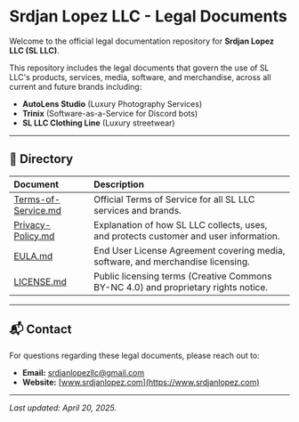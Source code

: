 # Srdjan Lopez LLC - Legal Documents

Welcome to the official legal documentation repository for **Srdjan Lopez LLC (SL LLC)**.

This repository includes the legal documents that govern the use of SL LLC's products, services, media, software, and merchandise, across all current and future brands including:

- **AutoLens Studio** (Luxury Photography Services)
- **Trinix** (Software-as-a-Service for Discord bots)
- **SL LLC Clothing Line** (Luxury streetwear)

---

## 📄 Directory

| Document | Description |
|:---------|:------------|
| [Terms-of-Service.md](Terms-of-Service.md) | Official Terms of Service for all SL LLC services and brands. |
| [Privacy-Policy.md](Privacy-Policy.md) | Explanation of how SL LLC collects, uses, and protects customer and user information. |
| [EULA.md](EULA.md) | End User License Agreement covering media, software, and merchandise licensing. |
| [LICENSE.md](LICENSE.md) | Public licensing terms (Creative Commons BY-NC 4.0) and proprietary rights notice. |

---

## 📬 Contact

For questions regarding these legal documents, please reach out to:

- **Email:** [srdjanlopezllc@gmail.com](mailto:srdjanlopezllc@gmail.com)
- **Website:** [www.srdjanlopez.com](https://www.srdjanlopez.com)

---

_Last updated: April 20, 2025._
